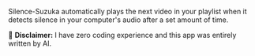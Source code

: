 Silence-Suzuka automatically plays the next video in your playlist when it detects silence in your computer's audio after a set amount of time.

🤖 **Disclaimer:** I have zero coding experience and this app was entirely written by AI. 
